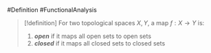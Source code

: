 #Definition #FunctionalAnalysis 

> [!definition]
> For two topological spaces $X,Y$, a map $f:X\to Y$ is:
> 1. ***open*** if it maps all open sets to open sets
> 2. ***closed*** if it maps all closed sets to closed sets